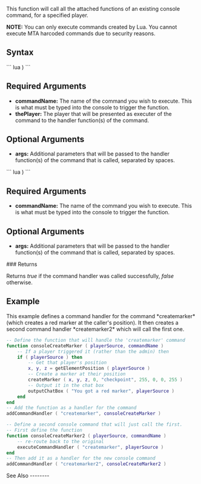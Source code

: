 This function will call all the attached functions of an existing console command, for a specified player.

**NOTE:** You can only execute commands created by Lua. You cannot execute MTA harcoded commands due to security reasons.

Syntax
------

<section name="Server" class="server" show="true">
``` lua
 )
```

Required Arguments
------------------

-   **commandName:** The name of the command you wish to execute. This is what must be typed into the console to trigger the function.
-   **thePlayer:** The player that will be presented as executer of the command to the handler function(s) of the command.

Optional Arguments
------------------

-   **args:** Additional parameters that will be passed to the handler function(s) of the command that is called, separated by spaces.

</section>
<section name="Client" class="client" show="true">
``` lua
 )
```

Required Arguments
------------------

-   **commandName:** The name of the command you wish to execute. This is what must be typed into the console to trigger the function.

Optional Arguments
------------------

-   **args:** Additional parameters that will be passed to the handler function(s) of the command that is called, separated by spaces.

</section>
### Returns

Returns *true* if the command handler was called successfully, *false* otherwise.

Example
-------

<section name="Server" class="server" show="true">
This example defines a command handler for the command *createmarker* (which creates a red marker at the caller's position). It then creates a second command handler *createmarker2* which will call the first one.

``` lua
-- Define the function that will handle the 'createmarker' command
function consoleCreateMarker ( playerSource, commandName )
    -- If a player triggered it (rather than the admin) then
    if ( playerSource ) then
        -- Get that player's position
        x, y, z = getElementPosition ( playerSource )
        -- Create a marker at their position
        createMarker ( x, y, z, 0, "checkpoint", 255, 0, 0, 255 )
        -- Output it in the chat box
        outputChatBox ( "You got a red marker", playerSource )
    end
end
-- Add the function as a handler for the command
addCommandHandler ( "createmarker", consoleCreateMarker )

-- Define a second console command that will just call the first.
-- First define the function
function consoleCreateMarker2 ( playerSource, commandName )
    -- re-route back to the original
    executeCommandHandler ( "createmarker", playerSource )
end
-- Then add it as a handler for the new console command
addCommandHandler ( "createmarker2", consoleCreateMarker2 )
```

</section>
See Also
--------
